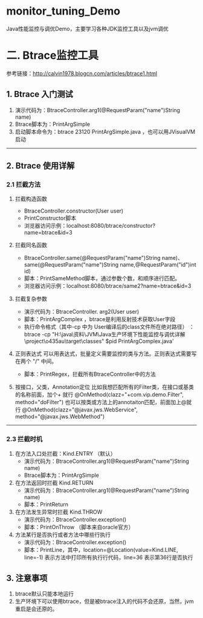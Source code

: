 # monitor_tuning_Demo
Java性能监控与调优Demo，主要学习各种JDK监控工具以及jvm调优

# 二. Btrace监控工具
参考链接：http://calvin1978.blogcn.com/articles/btrace1.html
## 1. Btrace 入门测试
1. 演示代码为：BtraceController.arg1(@RequestParam("name")String name)
2. Btrace脚本为：PrintArgSimple
3. 启动脚本命令为：btrace 23120 PrintArgSimple.java ，也可以用JVisualVM启动 

---

## 2. Btrace 使用详解
### 2.1 拦截方法
1. 拦截构造函数
	- BtraceController.constructor(User user)
	- PrintConstructor脚本
	-   浏览器访问示例：localhost:8080/btrace/constructor?name=btrace&id=3

2. 拦截同名函数
	- BtraceController.same(@RequestParam("name")String name)、same(@RequestParam("name")String name,@RequestParam("id")int id)
	- 脚本：PrintSameMethod脚本，通过参数个数，和顺序进行匹配。
	-  浏览器访问示例：localhost:8080/btrace/same2?name=btrace&id=3
	


3. 拦截复杂参数
	- 演示代码为：BtraceController. arg2(User user)
	- 脚本：PrintArgComplex ，btrace是利用反射技术获取User字段
	- 执行命令格式（其中-cp 中为 User编译后的class文件所在绝对路径） ：btrace -cp "H:\java\资料\JVM\Java生产环境下性能监控与调优详解\project\o435au\target\classes" $pid PrintArgComplex.java'         
	
4. 正则表达式
 可以用表达式，批量定义需要监控的类与方法。正则表达式需要写在两个 "/" 中间。	
 	- 脚本：PrintRegex，拦截所有BtraceController中的方法

5. 按接口，父类，Annotation定位
比如我想匹配所有的Filter类，在接口或基类的名称前面，加个+ 就行
@OnMethod(clazz="+com.vip.demo.Filter", method="doFilter")
也可以按类或方法上的annotaiton匹配，前面加上@就行
@OnMethod(clazz="@javax.jws.WebService", method="@javax.jws.WebMethod")

---
	
### 2.3 拦截时机
1. 在方法入口处拦截：Kind.ENTRY （默认）
	-   演示代码为：BtraceController.arg1(@RequestParam("name")String name)
	- Btrace脚本为：PrintArgSimple
2. 在方法返回时拦截 Kind.RETURN
	-   演示代码为：BtraceController.arg1(@RequestParam("name")String name)
	- 脚本：PrintReturn
3. 在方法发生异常时拦截 Kind.THROW
	-   演示代码为：BtraceController.exception()
	- 脚本：PrintOnThrow （脚本来自oracle官方）
4. 方法某行是否执行或者方法中哪些行执行
	-   演示代码为：BtraceController.exception()
	- 脚本：PrintLine，其中，location=@Location(value=Kind.LINE, line=-1) 表示方法中打印所有执行行代码，line=36 表示第36行是否执行
	
## 3. 注意事项
1. btrace默认只能本地运行
2. 生产环境下可以使用btrace，但是被btrace注入的代码不会还原，当然，jvm重启是会还原的。

	
	
	
	
	

